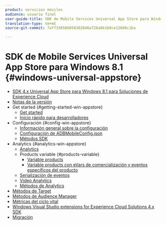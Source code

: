 ```yaml
---
product: servicios móviles
audience: usuario final
user-guide-title: SDK de Mobile Services Universal App Store para Windows 8.1
translation-type: tm+mt
source-git-commit: 7aff336586058302046a728a0b1b0ce12660c1ba

---
```



# SDK de Mobile Services Universal App Store para Windows 8.1 {#windows-universal-appstore}

+ [SDK 4.x Universal App Store para Windows 8.1 para Soluciones de Experience Cloud](overview.md)
+ [Notas de la versión](release-notes.md)
+ Get started {#getting-started-win-appstore}
   + [Get started](c-getting-started/c-getting-started.md)
   + [Inicio rápido para desarrolladores](c-getting-started/dev-qs.md)
+ Configuración {#config-win-appstore}
   + [Información general sobre la configuración](c-configuration/c-configuration.md)
   + [Configuración de ADBMobileConfig.json](c-configuration/c.json.md)
   + [Métodos SDK](c-configuration/methods.md)
+ Analytics {#analytics-win-appstore}
   + [Analytics](analytics/analytics.md)
   + Products variable {#products-variable}
      + [Variable products](analytics/products/products.md)
      + [Variable products con eVars de comercialización y eventos específicos del producto](analytics/products/products-variable-evars-events.md)
   + [Serialización de eventos](analytics/event-serialization.md)
   + [Video Analytics](analytics/video-qs.md)
   + [Métodos de Analytics](analytics/analytics-methods.md)
+ [Métodos de Target](target/target-methods.md)
+ [Métodos de Audience Manager](audiencemgmt/audience-manager-methods.md)
+ [Métricas del ciclo vital](metrics.md)
+ [Windows Visual Studio extensions for Experience Cloud Solutions 4.x SDK](extensions/win-vse-4x.md)
+ [Migración](migration-v3.md)
